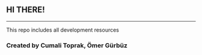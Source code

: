 ## HI THERE!
---
This repo includes all development resources

### Created by Cumali Toprak, Ömer Gürbüz
